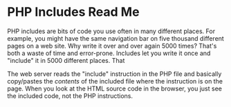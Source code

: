 # PHP Includes Read Me

PHP includes are bits of code you use often in many different places. For example, you might have the same navigation bar on five thousand different pages on a web site. Why write it over and over again 5000 times? That's both a waste of time and error-prone. Includes let you write it once and "include" it in 5000 different places. That

The web server reads the "include" instruction in the PHP file and basically copy/pastes the *contents* of the included file where the instruction is on the page. When you look at the HTML source code in the browser, you just see the included code, not the PHP instructions.